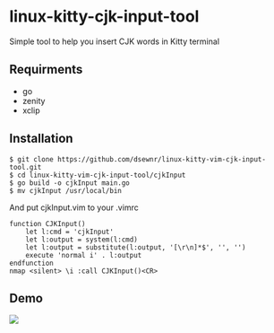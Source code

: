 # linux-kitty-cjk-input-tool
Simple tool to help you insert CJK words in Kitty terminal

## Requirments
- go
- zenity
- xclip

## Installation
```
$ git clone https://github.com/dsewnr/linux-kitty-vim-cjk-input-tool.git
$ cd linux-kitty-vim-cjk-input-tool/cjkInput
$ go build -o cjkInput main.go
$ mv cjkInput /usr/local/bin
```
And put cjkInput.vim to your .vimrc
```
function CJKInput()
    let l:cmd = 'cjkInput'
    let l:output = system(l:cmd)
    let l:output = substitute(l:output, '[\r\n]*$', '', '')
    execute 'normal i' . l:output
endfunction
nmap <silent> \i :call CJKInput()<CR>
```

## Demo
![](linux-kitty-vim-cjk-input-tool.gif)
